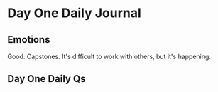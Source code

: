 # Day One Daily Journal

## Emotions

Good. Capstones. It's difficult to work with others, but it's happening.

## Day One Daily Qs


